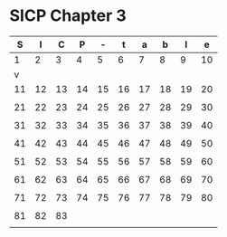 # SICP Chapter 3

|S|I|C|P|-|t|a|b|l|e|
|--- |--- |--- |--- |--- |--- |--- |--- |--- |--- |
|  1 |  2 |  3 |  4 |  5 |  6 |  7 |  8 |  9 | 10 |
|  v |    |    |    |    |    |    |    |    |    |
| 11 | 12 | 13 | 14 | 15 | 16 | 17 | 18 | 19 | 20 |
|    |    |    |    |    |    |    |    |    |    |
| 21 | 22 | 23 | 24 | 25 | 26 | 27 | 28 | 29 | 30 |
|    |    |    |    |    |    |    |    |    |    |
| 31 | 32 | 33 | 34 | 35 | 36 | 37 | 38 | 39 | 40 |
|    |    |    |    |    |    |    |    |    |    |
| 41 | 42 | 43 | 44 | 45 | 46 | 47 | 48 | 49 | 50 |
|    |    |    |    |    |    |    |    |    |    |
| 51 | 52 | 53 | 54 | 55 | 56 | 57 | 58 | 59 | 60 |
|    |    |    |    |    |    |    |    |    |    |
| 61 | 62 | 63 | 64 | 65 | 66 | 67 | 68 | 69 | 70 |
|    |    |    |    |    |    |    |    |    |    |
| 71 | 72 | 73 | 74 | 75 | 76 | 77 | 78 | 79 | 80 |
|    |    |    |    |    |    |    |    |    |    |
| 81 | 82 | 83 |    |    |    |    |    |    |    |
|    |    |    |    |    |    |    |    |    |    |

